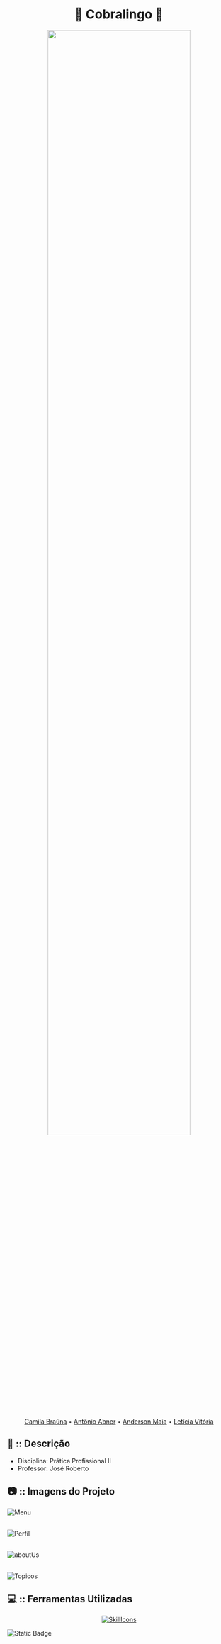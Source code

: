 <div align="center">

<h1> 🐍 Cobralingo 🐍 </h1>


<img width="80%" src="https://github.com/Cam1ss/Projeto_Apple_Academy/assets/125037138/25492536-7b89-4607-a8c0-b29a59c15966">

<a href="https://github.com/Cam1ss" target="_self" rel="external">Camila Braúna</a> 
  • <a href="https://github.com/frsmth" target="_self" rel="external">Antônio Abner</a> •
    <a href="https://github.com/TheAnders007" target="_self" rel="external">Anderson Maia</a> • 
    <a href="https://github.com/mareshbard" target="_self" rel="external">Letícia Vitória</a>

</div>

<div align="left">

<h2> 📍 :: Descrição </h2>
   
- Disciplina: Prática Profissional II
- Professor: José Roberto

<h2> 📷 :: Imagens do Projeto </h2>

![Menu](https://github.com/user-attachments/assets/1aac3318-9cf2-45a5-8195-cc64f7e7a352)
<br> <br>

![Perfil](https://github.com/user-attachments/assets/9076b6b8-9bef-44ec-baa6-c77f6b9f5eaf)
<br> <br>

![aboutUs](https://github.com/user-attachments/assets/e9a11a32-e2b7-4e30-b4fa-32cf38944520)
<br> <br>

![Topicos](https://github.com/user-attachments/assets/ccc6e648-6b04-417a-927f-54d5b80f2294)

<h2> 💻 :: Ferramentas Utilizadas </h2>

<div align="center">

[![SkillIcons](https://skillicons.dev/icons?i=js,html,css,figma)](https://skillicons.dev)<br/>

</div>

![Static Badge](https://img.shields.io/badge/STATUS-EM%20ANDAMENTO-brightgreen?style=for-the-badge&color=yellow)

